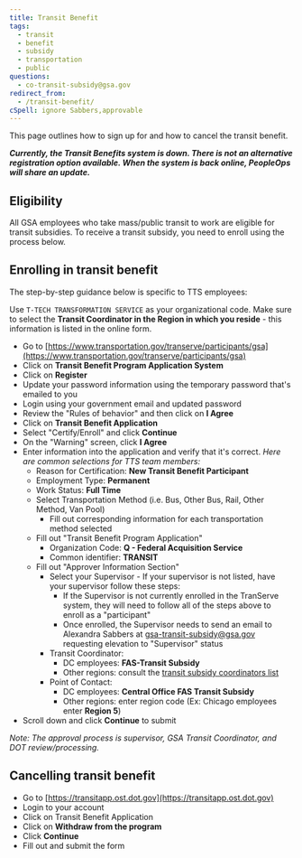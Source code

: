 ```yaml
---
title: Transit Benefit
tags:
  - transit
  - benefit
  - subsidy
  - transportation
  - public
questions:
  - co-transit-subsidy@gsa.gov
redirect_from:
  - /transit-benefit/
cSpell: ignore Sabbers,approvable
---
```


This page outlines how to sign up for and how to cancel the transit benefit. 

_**Currently, the Transit Benefits system is down. There is not an alternative registration option available. When the system is back online, PeopleOps will share an update.**_

## Eligibility

All GSA employees who take mass/public transit to work are eligible for transit
subsidies. To receive a transit subsidy, you need to enroll using the process
below.

## Enrolling in transit benefit

The step-by-step guidance below is specific to TTS employees:

Use `T-TECH TRANSFORMATION SERVICE` as your organizational code. Make sure to
select the **Transit Coordinator in the Region in which you reside** - this
information is listed in the online form.

- Go to
  [https://www.transportation.gov/transerve/participants/gsa](https://www.transportation.gov/transerve/participants/gsa)
- Click on **Transit Benefit Program Application System**
- Click on **Register**
- Update your password information using the temporary password that's emailed
  to you
- Login using your government email and updated password
- Review the "Rules of behavior" and then click on **I Agree**
- Click on **Transit Benefit Application**
- Select "Certify/Enroll" and click **Continue**
- On the "Warning" screen, click **I Agree**
- Enter information into the application and verify that it's correct. _Here are
  common selections for TTS team members:_
  - Reason for Certification: **New Transit Benefit Participant**
  - Employment Type: **Permanent**
  - Work Status: **Full Time**
  - Select Transportation Method (i.e. Bus, Other Bus, Rail, Other Method, Van
    Pool)
    - Fill out corresponding information for each transportation method selected
  - Fill out "Transit Benefit Program Application"
    - Organization Code: **Q - Federal Acquisition Service**
    - Common identifier: **TRANSIT**
  - Fill out "Approver Information Section"
    - Select your Supervisor - If your supervisor is not listed, have your
      supervisor follow these steps:
      - If the Supervisor is not currently enrolled in the TranServe system,
        they will need to follow all of the steps above to enroll as a
        "participant"
      - Once enrolled, the Supervisor needs to send an email to Alexandra
        Sabbers at
        [gsa-transit-subsidy@gsa.gov](mailto:gsa-transit-subsidy@gsa.gov)
        requesting elevation to "Supervisor" status
    - Transit Coordinator:
      - DC employees: **FAS-Transit Subsidy**
      - Other regions: consult the
        [transit subsidy coordinators list](https://insite.gsa.gov/topics/hr-pay-and-leave/benefits/transit-subsidy/transit-subsidy-coordinators)
    - Point of Contact:
      - DC employees: **Central Office FAS Transit Subsidy**
      - Other regions: enter region code (Ex: Chicago employees enter **Region
        5**)
- Scroll down and click **Continue** to submit

_Note: The approval process is supervisor, GSA Transit Coordinator, and DOT
review/processing._

## Cancelling transit benefit

- Go to [https://transitapp.ost.dot.gov](https://transitapp.ost.dot.gov)
- Login to your account
- Click on Transit Benefit Application
- Click on **Withdraw from the program**
- Click **Continue**
- Fill out and submit the form
